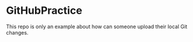 # GitHubPractice
This repo is only an example about how can someone upload their local Git changes. 
